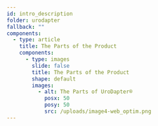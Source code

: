 ```yaml
---
id: intro_description
folder: urodapter
fallback: ""
components:
  - type: article
    title: The Parts of the Product
    components:
      - type: images
        slide: false
        title: The Parts of the Product
        shape: default
        images:
          - alt: The Parts of UroDapter®
            posx: 50
            posy: 50
            src: /uploads/image4-web_optim.png
---
```

